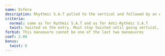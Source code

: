 ```yaml
---
name: Esfera
description: Rhythmic S.A.T pulled to the vertical and followed by an Anti-Rhythmic S.A.T to the other side
criteria:
  normal: same as for Rythmic S.A.T and as for Anti-Rythmic S.A.T
  twist: twisted on the entry. Must stay twisted until going vertical, untwist when vertical and twist again on the other side for the Anti -Rhythmic. Must stay twisted for at least one SAT rotation. Can exit untwisted. The pilot must twist immediately after untwisting. Untwist during 1 rotation and twist again during the next rotation
forbid: This manoeuvre cannot be one of the last two manoeuvres
coef: 2.00
bonus:
  twist: 6
---
```

